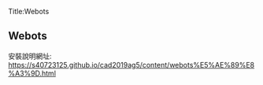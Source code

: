 Title:Webots

##  Webots
安裝說明網址: <a href="https://s40723125.github.io/cad2019ag5/content/webots%E5%AE%89%E8%A3%9D.html">https://s40723125.github.io/cad2019ag5/content/webots%E5%AE%89%E8%A3%9D.html</a>